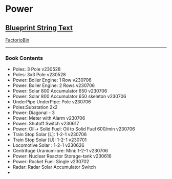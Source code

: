 # Power

## [Blueprint String Text](https://factoriobin.com/static/cdn/forever/post/o/u/u/oUUX7hGv/0/v0/blueprint-e6af8fdb306a3921.txt)

[FactorioBin](https://factoriobin.com/post/oUUX7hGv)

-----

### Book Contents

* Poles: 3 Pole v230528
* Poles: 3x3 Pole v230528
* Power: Boiler Engine: 1 Row v230706
* Power: Boiler Engine: 2 Rows v230706
* Power: Solar 800 Accumulator 650 v230706
* Power: Solar 800 Accumulator 650 skeleton v230706
* UnderPipe UnderPipe: Pole v230706
* Poles:Substation 2x2
* Power: Diagonal - 3
* Power: Meter with Alarm v230706
* Power: Shutoff Switch v230617
* Power: Oil-> Solid Fuel: Oil to Solid Fuel 600/min v230706
* Train Stop Solar [L]: 1-2-1 v230706
* Train Stop Solar [U]: 1-2-1 v230701
* Locomotive Solar : 1-2-1 v230626
* Centrifuge Uranium-ore: Mini: 1-2-1 v230706
* Power: Nuclear Reactor Storage-tank v230616
* Power: Rocket Fuel: Single v230702
* Radar: Radar Solar Accumulator Switch
* 
